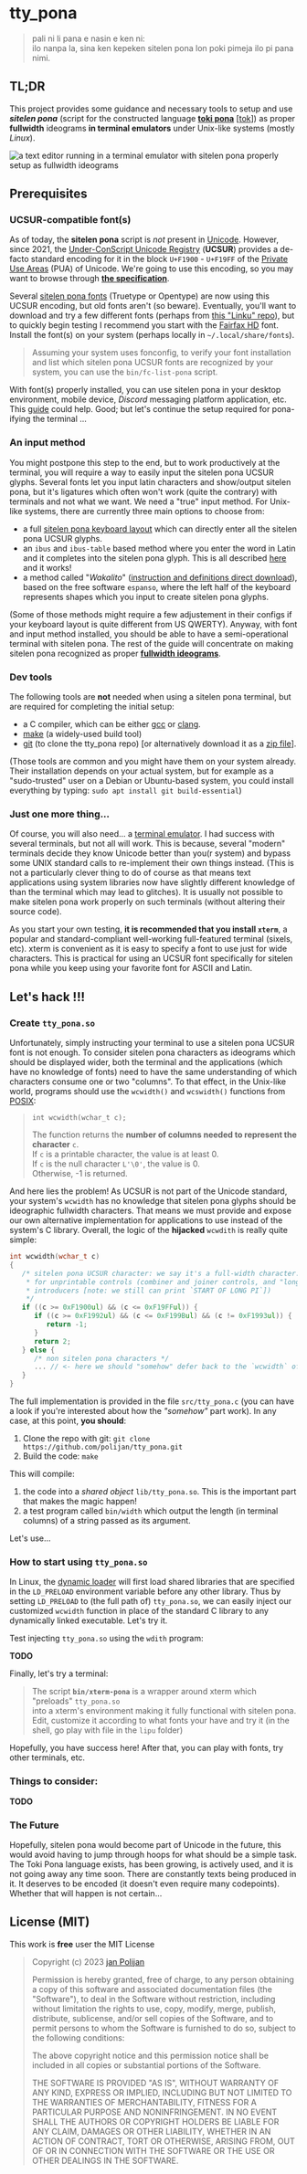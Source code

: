 # tty_pona

> pali ni li pana e nasin e ken ni:  
> ilo nanpa la, sina ken kepeken sitelen pona lon poki pimeja ilo pi pana nimi.

## TL;DR

This project provides some guidance and necessary tools to setup and use ***sitelen pona*** (script for the constructed language [**toki pona**](https://en.wikipedia.org/wiki/Toki_Pona) [[tok](https://iso639-3.sil.org/code/tok)]) as proper **fullwidth** ideograms **in terminal emulators** under Unix-like systems (mostly *Linux*).

![a text editor running in a terminal emulator with sitelen pona properly setup as fullwidth ideograms](https://cdn.discordapp.com/attachments/994960433951801374/1162480696443535505/image.png)

## Prerequisites

### UCSUR-compatible font(s)

As of today, the **sitelen pona** script is _not_ present in [Unicode](https://en.wikipedia.org/wiki/Unicode). However, since 2021, the [Under-ConScript Unicode Registry](https://kreativekorp.com/ucsur/) (**UCSUR**) provides a de-facto standard encoding for it in the block `U+F1900` - `U+F19FF` of the [Private Use Areas](https://en.wikipedia.org/wiki/Private_Use_Areas) (PUA) of Unicode. We're going to use this encoding, so you may want to browse through [**the specification**](https://www.kreativekorp.com/ucsur/charts/sitelen.html). 

Several [sitelen pona fonts](https://docs.google.com/spreadsheets/d/1xwgTAxwgn4ZAc4DBnHte0cqta1aaxe112Wh1rv9w5Yk/edit#gid=1195574771)  (Truetype or Opentype) are now using this UCSUR encoding, but old fonts aren't (so beware). Eventually, you'll want to download and try a few different fonts (perhaps from [this "Linku" repo](https://github.com/lipu-linku/nasin-sitelen)), but to quickly begin testing I recommend you start with the [Fairfax HD](https://www.kreativekorp.com/software/fonts/fairfaxhd.shtml) font. Install the font(s) on your system (perhaps locally in `~/.local/share/fonts`).

> Assuming your system uses fonconfig, to verify your font installation and list which sitelen pona UCSUR fonts are recognized by your system, you can use the `bin/fc-list-pona` script.

With font(s) properly installed, you can use sitelen pona in your desktop environment, mobile device, *Discord* messaging platform application, etc. This [guide](https://github.com/Id405/sitelen-pona-ucsur-guide/) could help. Good; but let's continue the setup required for pona-ifying the terminal ...

### An input method

You might postpone this step to the end, but to work productively at the terminal, you will require a way to easily input the sitelen pona UCSUR glyphs. Several fonts let you input latin characters and show/output sitelen pona, but it's ligatures which often won't work (quite the contrary) with terminals and not what we want. We need a "true" input method. For Unix-like systems, there are currently three main options to choose from:

 - a full [sitelen pona keyboard layout](https://www.kreativekorp.com/software/keyboards/sitelenpona/) which can directly enter all the sitelen pona UCSUR glyphs.
 - an `ibus` and `ibus-table` based method where you enter the word in Latin and it completes into the sitelen pona glyph. This is all described [here](https://github.com/Id405/sitelen-pona-ucsur-guide/#linux) and it works!
 - a method called "*Wakalito*" ([instruction and definitions direct download](https://cdn.discordapp.com/attachments/316066233755631616/1061846136907890778/nasin_sitelen_Wakalito_7.3.2.zip)), based on the free software `espanso`, where the left half of the keyboard represents shapes which you input to create sitelen pona glyphs.

(Some of those methods might require a few adjustement in their configs if your keyboard layout is quite different from US QWERTY). Anyway, with font and input method installed, you should be able to have a semi-operational terminal with sitelen pona. The rest of the guide will concentrate on making sitelen pona recognized as proper [**fullwidth ideograms**](https://en.wikipedia.org/wiki/Halfwidth_and_fullwidth_forms).

### Dev tools

The following tools are **not** needed when using a sitelen pona terminal, but are required for completing the initial setup:

* a C compiler, which can be either [gcc](https://gcc.gnu.org/) or [clang](https://clang.llvm.org/).
* [make](https://www.gnu.org/software/make/) (a widely-used build tool)
* [git](https://git-scm.com/) (to clone the tty_pona repo) [or alternatively download it as a [zip file](https://github.com/polijan/tty_pona/archive/refs/heads/main.zip)].

(Those tools are common and you might have them on your system already. Their installation depends on your actual system, but for example as a "sudo-trusted" user on a Debian or Ubuntu-based system, you could install everything by typing: `sudo apt install git build-essential`)

### Just one more thing...

Of course, you will also need... a  [terminal emulator](https://en.wikipedia.org/wiki/Terminal_emulator). I had success with several terminals, but not all will work. This is because, several "modern" terminals decide they know Unicode better than you(r system) and bypass some UNIX standard calls to re-implement their own things instead. (This is not a particularly clever thing to do of course as that means text applications using system libraries now have slightly different knowledge of than the terminal which may lead to glitches). It is usually not possible to make sitelen pona work properly on such terminals (without altering their source code).

As you start your own testing, **it is recommended that you install `xterm`**, a popular and standard-compliant well-working full-featured terminal (sixels, etc). xterm is convenient as it is easy to specify a font to use just for wide characters. This is practical for using an UCSUR font specifically for sitelen pona while you keep using your favorite font for ASCII and Latin.


## Let's hack !!!

### Create `tty_pona.so`

Unfortunately, simply instructing your terminal to use a sitelen pona UCSUR font is not enough. To consider sitelen pona characters as ideograms which should be displayed wider, both the terminal and the applications (which have no knowledge of fonts) need to have the same understanding of which characters consume one or two "columns". To that effect, in the Unix-like world, programs should use the `wcwidth()` and `wcswidth()` functions from [POSIX](https://en.wikipedia.org/wiki/POSIX "POSIX"):

> `int wcwidth(wchar_t c);`  
>   
> The function returns the **number of columns needed to represent the character** `c`.  
> If `c` is a printable character, the value is at least 0.  
> If `c` is the null character `L'\0'`, the value is 0.  
> Otherwise, -1 is returned.  

And here lies the problem! As UCSUR is not part of the Unicode standard, your system's `wcwidth` has no knowledge that sitelen pona glyphs should be ideographic fullwidth characters. That means we must provide and expose our own alternative implementation for applications to use instead of the system's C library. Overall, the logic of the **hijacked** `wcwdith` is really quite simple:

```C
int wcwidth(wchar_t c)
{
   /* sitelen pona UCSUR character: we say it's a full-width character... except
    * for unprintable controls (combiner and joiner controls, and "long" glyphs
    * introducers [note: we still can print `START OF LONG PI`])
    */
   if ((c >= 0xF1900ul) && (c <= 0xF19FFul)) {
      if ((c >= 0xF1992ul) && (c <= 0xF199Bul) && (c != 0xF1993ul)) {
         return -1;
      }
      return 2;
   } else {
      /* non sitelen pona characters */
      ... // <- here we should "somehow" defer back to the `wcwidth` of the C library.
   }
}
````

The full implementation is provided in the file `src/tty_pona.c` (you can have a look if you're interested about how the *"somehow"* part work). In any case, at this point, **you should**:

 1. Clone the repo with git: `git clone https://github.com/polijan/tty_pona.git`
 2. Build the code: `make`

This will compile:

 1.  the code into a *shared object* `lib/tty_pona.so`. This is the important part that makes the magic happen!
 2.  a test program called `bin/width` which output the length (in terminal columns) of a string passed as its argument.

Let's use...

### How to start using  `tty_pona.so`

In Linux, the [dynamic loader](https://en.wikipedia.org/wiki/Dynamic_loading) will first load shared libraries that are specified in the `LD_PRELOAD` environment variable before any other library. Thus by setting `LD_PRELOAD` to (the full path of) `tty_pona.so`, we can easily inject our customized `wcwidth` function in place of the standard C library to any dynamically linked executable. Let's try it.

Test injecting `tty_pona.so` using the `wdith` program:

**TODO**

Finally, let's try a terminal:

> The script **`bin/xterm-pona`** is a wrapper around xterm which "preloads" `tty_pona.so`  
> into a xterm's environment making it fully functional with sitelen pona.  
> Edit, customize it according to what fonts your have and try it (in the shell, go play with file in the `lipu` folder)  

Hopefully, you have success here!
After that, you can play with fonts, try other terminals, etc.


### Things to consider:

**TODO**


### The Future

Hopefully, sitelen pona would become part of Unicode in the future, this would avoid having to jump through hoops for what should be a simple task. The Toki Pona language exists, has been growing, is actively used, and it is not going away any time soon. There are constantly texts being produced in it. It deserves to be encoded (it doesn't even require many codepoints). Whether that will happen is not certain...

## License (MIT)

This work is **free** user the MIT License

> Copyright (c) 2023  [jan Polijan](https://github.com/polijan)
>
> Permission is hereby granted, free of charge, to any person obtaining a copy
> of this software and associated documentation files (the "Software"), to deal
> in the Software without restriction, including without limitation the rights
> to use, copy, modify, merge, publish, distribute, sublicense, and/or sell
> copies of the Software, and to permit persons to whom the Software is
> furnished to do so, subject to the following conditions:
>
> The above copyright notice and this permission notice shall be included in all
> copies or substantial portions of the Software.
>
> THE SOFTWARE IS PROVIDED "AS IS", WITHOUT WARRANTY OF ANY KIND, EXPRESS OR
> IMPLIED, INCLUDING BUT NOT LIMITED TO THE WARRANTIES OF MERCHANTABILITY,
> FITNESS FOR A PARTICULAR PURPOSE AND NONINFRINGEMENT. IN NO EVENT SHALL THE
> AUTHORS OR COPYRIGHT HOLDERS BE LIABLE FOR ANY CLAIM, DAMAGES OR OTHER
> LIABILITY, WHETHER IN AN ACTION OF CONTRACT, TORT OR OTHERWISE, ARISING FROM,
> OUT OF OR IN CONNECTION WITH THE SOFTWARE OR THE USE OR OTHER DEALINGS IN THE
> SOFTWARE. 
